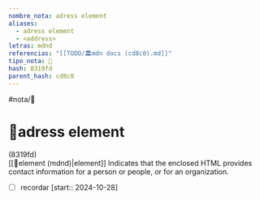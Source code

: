 ```yaml
---
nombre_nota: adress element
aliases:
  - adress element
  - <address>
letras: mdnd
referencias: "[[TODO/🏛️mdn docs (cd8c0).md]]"
tipo_nota: 📑
hash: 8319fd
parent_hash: cd8c0
---
```


#nota/📑

# 📑adress element
<div class="hash">(8319fd)</div>
[[📑element (mdnd)|element]]
Indicates that the enclosed HTML provides contact information for a person or people, or for an organization.

- [ ] recordar  [start:: 2024-10-28]
